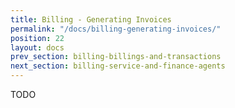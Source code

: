 ```yaml
---
title: Billing - Generating Invoices
permalink: "/docs/billing-generating-invoices/"
position: 22
layout: docs
prev_section: billing-billings-and-transactions
next_section: billing-service-and-finance-agents
---
```


TODO
